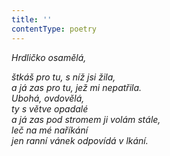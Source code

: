 ```yaml
---
title: ''
contentType: poetry
---
```


<section>

_Hrdličko osamělá,_

_štkáš pro tu, s níž jsi žila,  
a já zas pro tu, jež mi nepatřila.  
Ubohá, ovdovělá,  
ty s větve opadalé  
a já zas pod stromem ji volám stále,  
leč na mé naříkání  
jen ranní vánek odpovídá v lkání._

</section>
